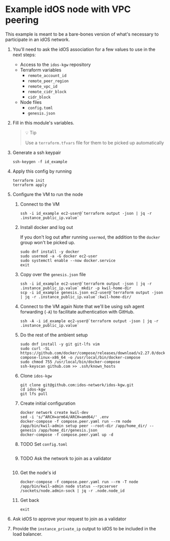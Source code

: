 # Example idOS node with VPC peering

This example is meant to be a bare-bones version of what's necessary to participate in an idOS network.

1. You'll need to ask the idOS association for a few values to use in the next steps:
    - Access to the `idos-kgw` repository
    - Terraform variables
      - `remote_account_id`
      - `remote_peer_region`
      - `remote_vpc_id`
      - `remote_cidr_block`
      - `cidr_block`
    - Node files
      - `config.toml`
      - `genesis.json`

2. Fill in this module's variables.
    > 💡 Tip
    >
    > Use a `terraform.tfvars` file for them to be picked up automatically

3. Generate a ssh keypair
    ```
    ssh-keygen -f id_example
    ```

4. Apply this config by running
    ```
    terraform init
    terraform apply
    ```

5. Configure the VM to run the node
   1. Connect to the VM
       ```
       ssh -i id_example ec2-user@`terraform output -json | jq -r .instance_public_ip.value`
       ```
   2. Install docker and log out

       If you don't log out after running `usermod`, the addition to the `docker` group won't be picked up.
       ```
       sudo dnf install -y docker
       sudo usermod -a -G docker ec2-user
       sudo systemctl enable --now docker.service
       exit
       ```
   3. Copy over the `genesis.json` file
       ```
       ssh -i id_example ec2-user@`terraform output -json | jq -r .instance_public_ip.value` mkdir -p kwil-home-dir
       scp -i id_example genesis.json ec2-user@`terraform output -json | jq -r .instance_public_ip.value`:kwil-home-dir/
       ```
   3. Connect to the VM again
       Note that we'll be using ssh agent forwarding (`-A`) to facilitate authentication with GitHub.
       ```
       ssh -A -i id_example ec2-user@`terraform output -json | jq -r .instance_public_ip.value`
       ```
   4. Do the rest of the ambient setup
       ```
       sudo dnf install -y git git-lfs vim
       sudo curl -SL https://github.com/docker/compose/releases/download/v2.27.0/docker-compose-linux-x86_64 -o /usr/local/bin/docker-compose
       sudo chmod 755 /usr/local/bin/docker-compose
       ssh-keyscan github.com >> .ssh/known_hosts
       ```
   5. Clone `idos-kgw`
       ```
       git clone git@github.com:idos-network/idos-kgw.git
       cd idos-kgw
       git lfs pull
       ```
   6. Create initial configuration
       ```
       docker network create kwil-dev
       sed -i 's/^ARCH=arm64/ARCH=amd64/' .env
       docker-compose -f compose.peer.yaml run --rm node /app/bin/kwil-admin setup peer --root-dir /app/home_dir/ --genesis /app/home_dir/genesis.json
       docker-compose -f compose.peer.yaml up -d
       ```
   7. TODO Set `config.toml`
       ```
       ```
   7. TODO Ask the network to join as a validator
       ```
       ```
   8. Get the node's id
       ```
       docker-compose -f compose.peer.yaml run --rm -T node /app/bin/kwil-admin node status --rpcserver /sockets/node.admin-sock | jq -r .node.node_id
       ```
   8. Get back
       ```
       exit
       ```

6. Ask idOS to approve your request to join as a validator

99. Provide the `instance_private_ip` output to idOS to be included in the load balancer.
